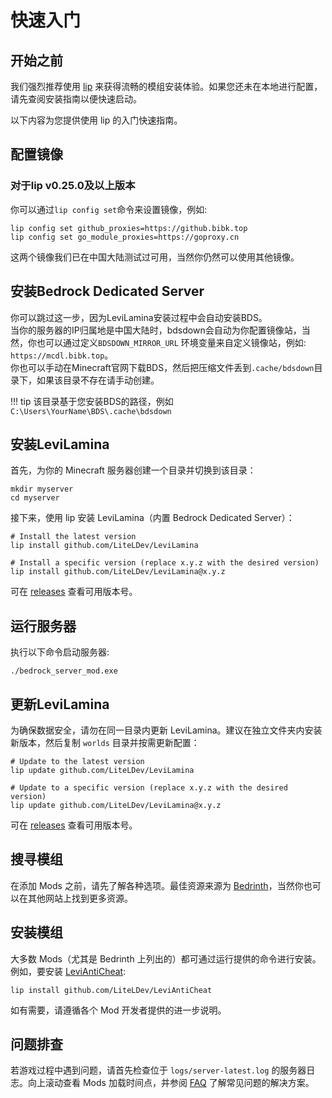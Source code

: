 # 快速入门

## 开始之前

我们强烈推荐使用 [lip](https://lip.levimc.org/user-guide/installation/) 来获得流畅的模组安装体验。如果您还未在本地进行配置，请先查阅安装指南以便快速启动。  

以下内容为您提供使用 lip 的入门快速指南。

## 配置镜像

### 对于lip v0.25.0及以上版本

你可以通过`lip config set`命令来设置镜像，例如:

```shell
lip config set github_proxies=https://github.bibk.top
lip config set go_module_proxies=https://goproxy.cn
```

这两个镜像我们已在中国大陆测试过可用，当然你仍然可以使用其他镜像。

## 安装Bedrock Dedicated Server

你可以跳过这一步，因为LeviLamina安装过程中会自动安装BDS。  
当你的服务器的IP归属地是中国大陆时，bdsdown会自动为你配置镜像站，当然，你也可以通过定义`BDSDOWN_MIRROR_URL`
环境变量来自定义镜像站，例如: `https://mcdl.bibk.top`。  
你也可以手动在Minecraft官网下载BDS，然后把压缩文件丢到`.cache/bdsdown`目录下，如果该目录不存在请手动创建。

!!! tip
    该目录基于您安装BDS的路径，例如`C:\Users\YourName\BDS\.cache\bdsdown`

## 安装LeviLamina

首先，为你的 Minecraft 服务器创建一个目录并切换到该目录：

```shell
mkdir myserver
cd myserver
```

接下来，使用 lip 安装 LeviLamina（内置 Bedrock Dedicated Server）：

```shell
# Install the latest version
lip install github.com/LiteLDev/LeviLamina

# Install a specific version (replace x.y.z with the desired version)
lip install github.com/LiteLDev/LeviLamina@x.y.z
```

可在 [releases](https://github.com/LiteLDev/LeviLamina/releases) 查看可用版本号。

## 运行服务器

执行以下命令启动服务器:

```shell
./bedrock_server_mod.exe
```

## 更新LeviLamina

为确保数据安全，请勿在同一目录内更新 LeviLamina。建议在独立文件夹内安装新版本，然后复制 `worlds` 目录并按需更新配置：

```shell
# Update to the latest version
lip update github.com/LiteLDev/LeviLamina

# Update to a specific version (replace x.y.z with the desired version)
lip update github.com/LiteLDev/LeviLamina@x.y.z
```

可在 [releases](https://github.com/LiteLDev/LeviLamina/releases) 查看可用版本号。

## 搜寻模组

在添加 Mods 之前，请先了解各种选项。最佳资源来源为 [Bedrinth](https://bedrinth.com)，当然你也可以在其他网站上找到更多资源。

## 安装模组

大多数 Mods（尤其是 Bedrinth 上列出的）都可通过运行提供的命令进行安装。例如，要安装 [LeviAntiCheat](https://github.com/LiteLDev/LeviAntiCheat):

```shell
lip install github.com/LiteLDev/LeviAntiCheat
```

如有需要，请遵循各个 Mod 开发者提供的进一步说明。

## 问题排查

若游戏过程中遇到问题，请首先检查位于 `logs/server-latest.log` 的服务器日志。向上滚动查看 Mods 加载时间点，并参阅 [FAQ](faq.md) 了解常见问题的解决方案。
